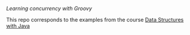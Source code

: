 *Learning concurrency with Groovy*

This repo corresponds to the examples from the course [Data Structures with Java](https://www.udemy.com/algorithms-and-data-structures/)
